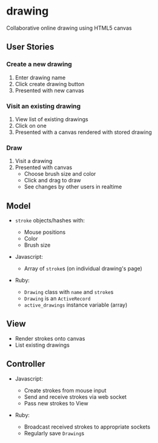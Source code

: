 # drawing
Collaborative online drawing using HTML5 canvas

## User Stories
### Create a new drawing
1. Enter drawing name
2. Click create drawing button
3. Presented with new canvas

### Visit an existing drawing
1. View list of existing drawings
2. Click on one
3. Presented with a canvas rendered with stored drawing

### Draw
1. Visit a drawing
2. Presented with canvas
    - Choose brush size and color
    - Click and drag to draw
    - See changes by other users in realtime

## Model
- `stroke` objects/hashes with:
    - Mouse positions
    - Color
    - Brush size

- Javascript:
    - Array of `stroke`s (on individual drawing's page)

- Ruby:
    - `Drawing` class with `name` and `stroke`s
    - `Drawing` is an `ActiveRecord`
    - `active_drawings` instance variable (array)

## View
- Render strokes onto canvas
- List existing drawings

## Controller
- Javascript:
    - Create strokes from mouse input
    - Send and receive strokes via web socket
    - Pass new strokes to View

- Ruby:
    - Broadcast received strokes to appropriate sockets
    - Regularly save `Drawing`s